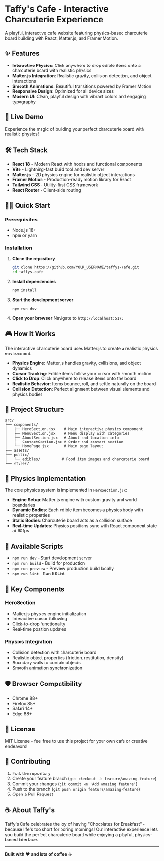 # Taffy's Cafe - Interactive Charcuterie Experience

A playful, interactive cafe website featuring physics-based charcuterie board building with React, Matter.js, and Framer Motion.

## ✨ Features

- **Interactive Physics**: Click anywhere to drop edible items onto a charcuterie board with realistic physics
- **Matter.js Integration**: Realistic gravity, collision detection, and object interactions
- **Smooth Animations**: Beautiful transitions powered by Framer Motion
- **Responsive Design**: Optimized for all device sizes
- **Modern UI**: Clean, playful design with vibrant colors and engaging typography

## 🚀 Live Demo

Experience the magic of building your perfect charcuterie board with realistic physics!

## 🛠 Tech Stack

- **React 18** - Modern React with hooks and functional components
- **Vite** - Lightning-fast build tool and dev server
- **Matter.js** - 2D physics engine for realistic object interactions
- **Framer Motion** - Production-ready motion library for React
- **Tailwind CSS** - Utility-first CSS framework
- **React Router** - Client-side routing

## 🏃‍♂️ Quick Start

### Prerequisites

- Node.js 18+ 
- npm or yarn

### Installation

1. **Clone the repository**
   ```bash
   git clone https://github.com/YOUR_USERNAME/taffys-cafe.git
   cd taffys-cafe
   ```

2. **Install dependencies**
   ```bash
   npm install
   ```

3. **Start the development server**
   ```bash
   npm run dev
   ```

4. **Open your browser**
   Navigate to `http://localhost:5173`

## 🎮 How It Works

The interactive charcuterie board uses Matter.js to create a realistic physics environment:

- **Physics Engine**: Matter.js handles gravity, collisions, and object dynamics
- **Cursor Tracking**: Edible items follow your cursor with smooth motion
- **Click to Drop**: Click anywhere to release items onto the board
- **Realistic Behavior**: Items bounce, roll, and settle naturally on the board
- **Collision Detection**: Perfect alignment between visual elements and physics bodies

## 📁 Project Structure

```
src/
├── components/
│   ├── HeroSection.jsx    # Main interactive physics component
│   ├── MenuSection.jsx    # Menu display with categories
│   ├── AboutSection.jsx   # About and location info
│   ├── ContactSection.jsx # Order and contact section
│   └── HomePage.jsx       # Main page layout
├── assets/
├── public/
│   └── edibles/          # Food item images and charcuterie board
└── styles/
```

## 🎨 Physics Implementation

The core physics system is implemented in `HeroSection.jsx`:

- **Engine Setup**: Matter.js engine with custom gravity and world boundaries
- **Dynamic Bodies**: Each edible item becomes a physics body with realistic properties
- **Static Bodies**: Charcuterie board acts as a collision surface
- **Real-time Updates**: Physics positions sync with React component state at 60fps

## 🔧 Available Scripts

- `npm run dev` - Start development server
- `npm run build` - Build for production
- `npm run preview` - Preview production build locally
- `npm run lint` - Run ESLint

## 🎯 Key Components

### HeroSection
- Matter.js physics engine initialization
- Interactive cursor following
- Click-to-drop functionality  
- Real-time position updates

### Physics Integration
- Collision detection with charcuterie board
- Realistic object properties (friction, restitution, density)
- Boundary walls to contain objects
- Smooth animation synchronization

## 🛡 Browser Compatibility

- Chrome 88+
- Firefox 85+
- Safari 14+
- Edge 88+

## 📝 License

MIT License - feel free to use this project for your own cafe or creative endeavors!

## 🤝 Contributing

1. Fork the repository
2. Create your feature branch (`git checkout -b feature/amazing-feature`)
3. Commit your changes (`git commit -m 'Add amazing feature'`)
4. Push to the branch (`git push origin feature/amazing-feature`)
5. Open a Pull Request

## ☕ About Taffy's

Taffy's Cafe celebrates the joy of having "Chocolates for Breakfast" - because life's too short for boring mornings! Our interactive experience lets you build the perfect charcuterie board while enjoying a playful, physics-based interface.

---

**Built with ❤️ and lots of coffee** ☕
